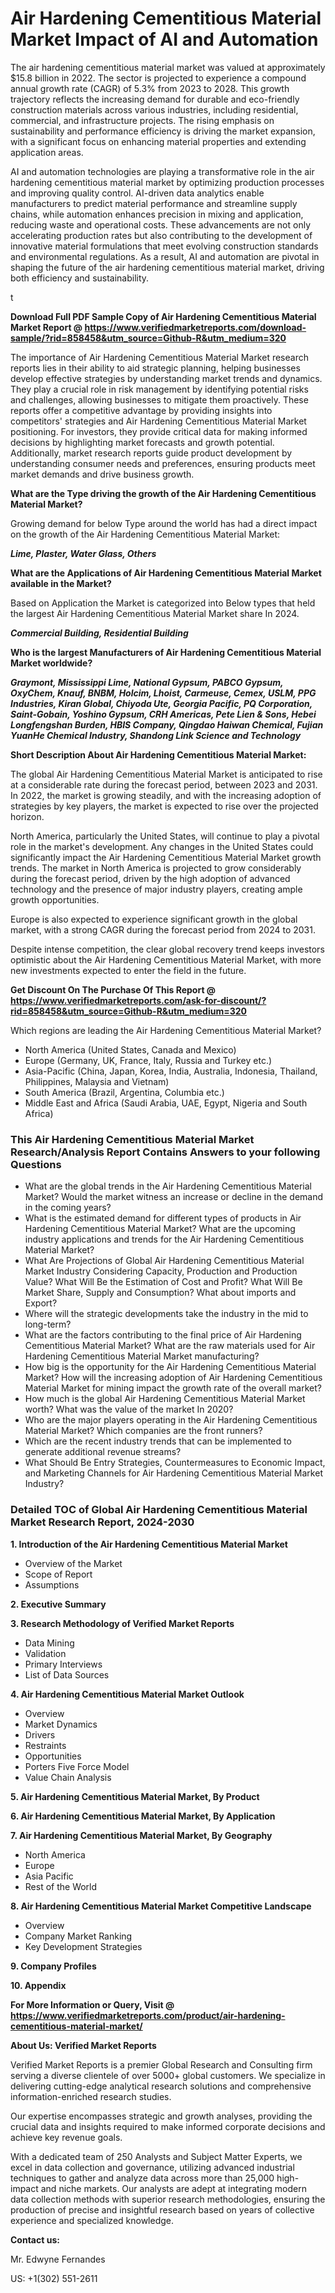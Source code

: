 <meta name="title" content="Global Air Hardening Cementitious Material Market Impact of AI and Automation"><meta name="description" content="The air hardening cementitious material market was valued at approximately $15.8 billion in 2022. The sector is projected to experience a compound annual growth rate ("><meta name="title" content="Air Hardening Cementitious Material Market Size, Share, Scope, Trends, Growth, Opportunities, Analysis, Forecast"><h1>Air Hardening Cementitious Material Market Impact of AI and Automation</h1><p>The air hardening cementitious material market was valued at approximately $15.8 billion in 2022. The sector is projected to experience a compound annual growth rate (CAGR) of 5.3% from 2023 to 2028. This growth trajectory reflects the increasing demand for durable and eco-friendly construction materials across various industries, including residential, commercial, and infrastructure projects. The rising emphasis on sustainability and performance efficiency is driving the market expansion, with a significant focus on enhancing material properties and extending application areas.</p><p>AI and automation technologies are playing a transformative role in the air hardening cementitious material market by optimizing production processes and improving quality control. AI-driven data analytics enable manufacturers to predict material performance and streamline supply chains, while automation enhances precision in mixing and application, reducing waste and operational costs. These advancements are not only accelerating production rates but also contributing to the development of innovative material formulations that meet evolving construction standards and environmental regulations. As a result, AI and automation are pivotal in shaping the future of the air hardening cementitious material market, driving both efficiency and sustainability.</p>t</p><p id="" class=""><strong>Download Full PDF Sample Copy of Air Hardening Cementitious Material Market Report @ <a href="https://www.verifiedmarketreports.com/download-sample/?rid=858458&utm_source=Github-R&utm_medium=320" target="_blank">https://www.verifiedmarketreports.com/download-sample/?rid=858458&utm_source=Github-R&utm_medium=320</a></strong></p><p>The importance of&nbsp;Air Hardening Cementitious Material Market research reports lies in their ability to aid strategic planning, helping businesses develop effective strategies by understanding market trends and dynamics. They play a crucial role in risk management by identifying potential risks and challenges, allowing businesses to mitigate them proactively. These reports offer a competitive advantage by providing insights into competitors' strategies and Air Hardening Cementitious Material Market positioning. For investors, they provide critical data for making informed decisions by highlighting market forecasts and growth potential. Additionally, market research reports guide product development by understanding consumer needs and preferences, ensuring products meet market demands and drive business growth.</p><p><strong>What are the&nbsp;Type driving the growth of the Air Hardening Cementitious Material Market?</strong></p><p id="" class="">Growing demand for below Type around the world has had a direct impact on the growth of the Air Hardening Cementitious Material Market:</p><em><strong>Lime, Plaster, Water Glass, Others</strong></em></p><strong>What are the&nbsp;Applications&nbsp;of Air Hardening Cementitious Material Market available in the Market?</strong></p><p id="" class="">Based on Application the Market is categorized into Below types that held the largest Air Hardening Cementitious Material Market share In 2024.</p><em><strong>Commercial Building, Residential Building</strong></em></p><strong>Who is the largest Manufacturers of Air Hardening Cementitious Material Market worldwide?</strong></p><p><em><strong>Graymont, Mississippi Lime, National Gypsum, PABCO Gypsum, OxyChem, Knauf, BNBM, Holcim, Lhoist, Carmeuse, Cemex, USLM, PPG Industries, Kiran Global, Chiyoda Ute, Georgia Pacific, PQ Corporation, Saint-Gobain, Yoshino Gypsum, CRH Americas, Pete Lien & Sons, Hebei Longfengshan Burden, HBIS Company, Qingdao Haiwan Chemical, Fujian YuanHe Chemical Industry, Shandong Link Science and Technology</strong></em></p><p id="" class=""><strong>Short Description About Air Hardening Cementitious Material Market:</strong></p><p>The global Air Hardening Cementitious Material Market is anticipated to rise at a considerable rate during the forecast period, between 2023 and 2031. In 2022, the market is growing steadily, and with the increasing adoption of strategies by key players, the market is expected to rise over the projected horizon.</p><p>North America, particularly the United States, will continue to play a pivotal role in the market's development. Any changes in the United States could significantly impact the Air Hardening Cementitious Material Market growth trends. The market in North America is projected to grow considerably during the forecast period, driven by the high adoption of advanced technology and the presence of major industry players, creating ample growth opportunities.</p><p>Europe is also expected to experience significant growth in the global market, with a strong CAGR during the forecast period from 2024 to 2031.</p><p>Despite intense competition, the clear global recovery trend keeps investors optimistic about the Air Hardening Cementitious Material Market, with more new investments expected to enter the field in the future.</p><p id="" class=""><strong>Get Discount On The Purchase Of This Report @ <a href="https://www.verifiedmarketreports.com/ask-for-discount/?rid=858458&utm_source=Github-R&utm_medium=320" target="_blank">https://www.verifiedmarketreports.com/ask-for-discount/?rid=858458&utm_source=Github-R&utm_medium=320</a></strong></p>Which regions are leading the Air Hardening Cementitious Material Market?</p><ul><li>North America (United States, Canada and Mexico)</li><li>Europe (Germany, UK, France, Italy, Russia and Turkey etc.)</li><li>Asia-Pacific (China, Japan, Korea, India, Australia, Indonesia, Thailand, Philippines, Malaysia and Vietnam)</li><li>South America (Brazil, Argentina, Columbia etc.)</li><li>Middle East and Africa (Saudi Arabia, UAE, Egypt, Nigeria and South Africa)</li></ul><h3 id="" class="">This Air Hardening Cementitious Material Market Research/Analysis Report Contains Answers to your following Questions</h3><ul><li>What are the global trends in the Air Hardening Cementitious Material Market? Would the market witness an increase or decline in the demand in the coming years?</li><li>What is the estimated demand for different types of products in Air Hardening Cementitious Material Market? What are the upcoming industry applications and trends for the Air Hardening Cementitious Material Market?</li><li>What Are Projections of Global Air Hardening Cementitious Material Market Industry Considering Capacity, Production and Production Value? What Will Be the Estimation of Cost and Profit? What Will Be Market Share, Supply and Consumption? What about imports and Export?</li><li>Where will the strategic developments take the industry in the mid to long-term?</li><li>What are the factors contributing to the final price of Air Hardening Cementitious Material Market? What are the raw materials used for Air Hardening Cementitious Material Market manufacturing?</li><li>How big is the opportunity for the Air Hardening Cementitious Material Market? How will the increasing adoption of Air Hardening Cementitious Material Market for mining impact the growth rate of the overall market?</li><li>How much is the global Air Hardening Cementitious Material Market worth? What was the value of the market In 2020?</li><li>Who are the major players operating in the Air Hardening Cementitious Material Market? Which companies are the front runners?</li><li>Which are the recent industry trends that can be implemented to generate additional revenue streams?</li><li>What Should Be Entry Strategies, Countermeasures to Economic Impact, and Marketing Channels for Air Hardening Cementitious Material Market Industry?</li></ul><h3 id="" class="">Detailed TOC of Global Air Hardening Cementitious Material Market Research Report, 2024-2030</h3><p id="" class=""><strong>1. Introduction of the Air Hardening Cementitious Material Market</strong></p><ul><li>Overview of the Market</li><li>Scope of Report</li><li>Assumptions</li></ul><p id="" class=""><strong>2. Executive Summary</strong></p><p id="" class=""><strong>3. Research Methodology of Verified Market Reports</strong></p><ul><li>Data Mining</li><li>Validation</li><li>Primary Interviews</li><li>List of Data Sources</li></ul><p id="" class=""><strong>4. Air Hardening Cementitious Material Market Outlook</strong></p><ul><li>Overview</li><li>Market Dynamics</li><li>Drivers</li><li>Restraints</li><li>Opportunities</li><li>Porters Five Force Model</li><li>Value Chain Analysis</li></ul><p id="" class=""><strong>5. Air Hardening Cementitious Material Market, By Product</strong></p><p id="" class=""><strong>6. Air Hardening Cementitious Material Market, By Application</strong></p><p id="" class=""><strong>7. Air Hardening Cementitious Material Market, By Geography</strong></p><ul><li>North America</li><li>Europe</li><li>Asia Pacific</li><li>Rest of the World</li></ul><p id="" class=""><strong>8. Air Hardening Cementitious Material Market Competitive Landscape</strong></p><ul><li>Overview</li><li>Company Market Ranking</li><li>Key Development Strategies</li></ul><p id="" class=""><strong>9. Company Profiles</strong></p><p id="" class=""><strong>10. Appendix</strong></p><p id="" class=""><strong>For More Information or Query, Visit @ <a href="https://www.verifiedmarketreports.com/product/air-hardening-cementitious-material-market/" target="_blank">https://www.verifiedmarketreports.com/product/air-hardening-cementitious-material-market/</a></strong></p><p id="" class=""><strong>About Us: Verified Market Reports</strong></p><p id="" class="">Verified Market Reports is a premier Global Research and Consulting firm serving a diverse clientele of over 5000+ global customers. We specialize in delivering cutting-edge analytical research solutions and comprehensive information-enriched research studies.</p><p id="" class="">Our expertise encompasses strategic and growth analyses, providing the crucial data and insights required to make informed corporate decisions and achieve key revenue goals.</p><p id="" class="">With a dedicated team of 250 Analysts and Subject Matter Experts, we excel in data collection and governance, utilizing advanced industrial techniques to gather and analyze data across more than 25,000 high-impact and niche markets. Our analysts are adept at integrating modern data collection methods with superior research methodologies, ensuring the production of precise and insightful research based on years of collective experience and specialized knowledge.</p><p id="" class=""><strong>Contact us:</strong></p><p id="" class="">Mr. Edwyne Fernandes</p><p id="" class="">US: +1(302) 551-2611</p>